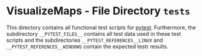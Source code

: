 # VisualizeMaps - File Directory **`tests`**

This directory contains all functional test scripts for [pytest](https://github.com/pytest-dev/pytest/). 
Furthermore, the subdirectory `__PYTEST_FILES__` contains all test data used in these test scripts and the subdirectories `__PYTEST_REFERENCES__LINUX` and `__PYTEST_REFERENCES__WINDOWS` contain the expected testr results.